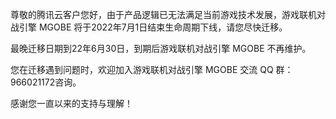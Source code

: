 尊敬的腾讯云客户您好，由于产品逻辑已无法满足当前游戏技术发展，游戏联机对战引擎 MGOBE 将于2022年7月1日结束生命周期下线，请您尽快迁移。

最晚迁移日期到22年6月30日，到期后游戏联机对战引擎 MGOBE 不再维护。

您在迁移遇到问题时，欢迎加入游戏联机对战引擎 MGOBE 交流 QQ 群：966021172咨询。

感谢您一直以来的支持与理解！

